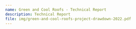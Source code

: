 ```yaml
---
name: Green and Cool Roofs - Technical Report
description: Technical Report
file: img/green-and-cool-roofs-project-drawdown-2022.pdf
---
```

